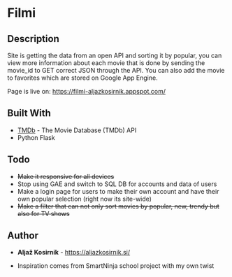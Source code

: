 # Filmi

## Description

Site is getting the data from an open API and sorting it by popular, you can view more information about each movie that is done by sending the movie_id to GET correct JSON through the API. You can also add the movie to favorites which are stored on Google App Engine.

Page is live on: https://filmi-aljazkosirnik.appspot.com/

## Built With

* [TMDb](https://developers.themoviedb.org/3/getting-started/introduction) - The Movie Database (TMDb) API
* Python Flask

## Todo

* ~~Make it responsive for all devices~~
* Stop using GAE and switch to SQL DB for accounts and data of users
* Make a login page for users to make their own account and have their own popular selection (right now its site-wide)
* ~~Make a filter that can not only sort movies by popular, new, trendy but also for TV shows~~


## Author

* **Aljaž Kosirnik** - https://aljazkosirnik.si/


* Inspiration comes from SmartNinja school project with my own twist
